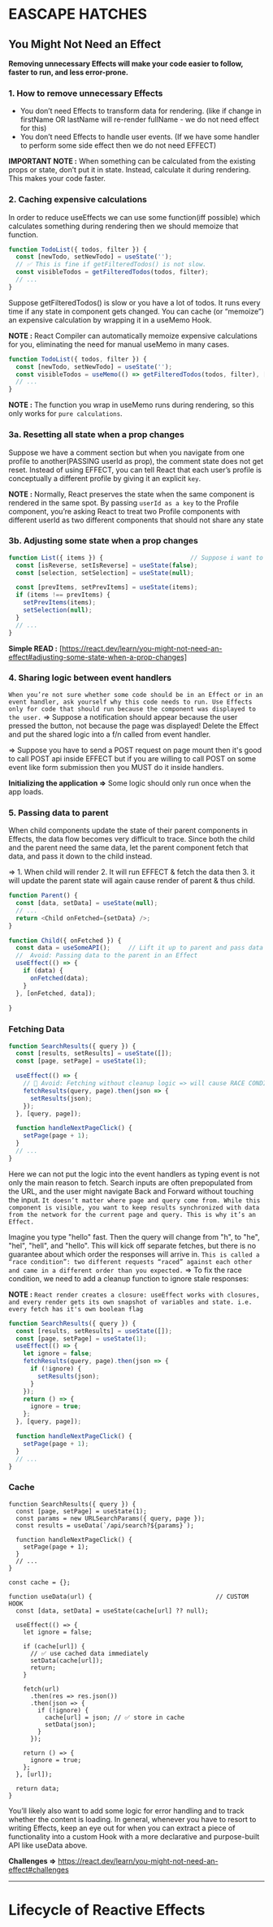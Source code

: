 # EASCAPE HATCHES

## You Might Not Need an Effect

**Removing unnecessary Effects will make your code easier to follow, faster to run, and less error-prone.**

### 1. How to remove unnecessary Effects

- You don’t need Effects to transform data for rendering. (like if change in firstName OR lastName will re-render fullName - we do not need effect for this)
- You don’t need Effects to handle user events. (If we have some handler to perform some side effect then we do not need EFFECT) 

**IMPORTANT NOTE :** When something can be calculated from the existing props or state, don’t put it in state. Instead, calculate it during rendering. This makes your code faster.

### 2. Caching expensive calculations 

In order to reduce useEffects we can use some function(iff possible) which calculates something during rendering then we should memoize that function.

```js
function TodoList({ todos, filter }) {
  const [newTodo, setNewTodo] = useState('');
  // ✅ This is fine if getFilteredTodos() is not slow.
  const visibleTodos = getFilteredTodos(todos, filter);
  // ...
}
```

Suppose getFilteredTodos() is slow or you have a lot of todos. It runs every time if any state in component gets changed. You can cache (or “memoize”) an expensive calculation by wrapping it in a useMemo Hook.

**NOTE :** React Compiler can automatically memoize expensive calculations for you, eliminating the need for manual useMemo in many cases.

```js
function TodoList({ todos, filter }) {
  const [newTodo, setNewTodo] = useState('');
  const visibleTodos = useMemo(() => getFilteredTodos(todos, filter), [todos, filter]); // Only runs when todos OR filter get changed
  // ...
}
```

**NOTE :** The function you wrap in useMemo runs during rendering, so this only works for `pure calculations`.

### 3a. Resetting all state when a prop changes 

Suppose we have a comment section but when you navigate from one profile to another(PASSING userId as prop), the comment state does not get reset. Instead of using EFFECT, you can tell React that each user’s profile is conceptually a different profile by giving it an explicit `key`. 

**NOTE :** Normally, React preserves the state when the same component is rendered in the same spot. By passing `userId as a key` to the Profile component, you’re asking React to treat two Profile components with different userId as two different components that should not share any state


### 3b. Adjusting some state when a prop changes 

```js
function List({ items }) {                        // Suppose i want to change only the selection state(to null) when item prop is changed.
  const [isReverse, setIsReverse] = useState(false);
  const [selection, setSelection] = useState(null);

  const [prevItems, setPrevItems] = useState(items);
  if (items !== prevItems) {
    setPrevItems(items);
    setSelection(null);
  }
  // ...
}
```

**Simple READ :** [https://react.dev/learn/you-might-not-need-an-effect#adjusting-some-state-when-a-prop-changes]

### 4. Sharing logic between event handlers

`When you’re not sure whether some code should be in an Effect or in an event handler, ask yourself why this code needs to run. Use Effects only for code that should run because the component was displayed to the user.` => Suppose a notification should appear because the user pressed the button, not because the page was displayed! Delete the Effect and put the shared logic into a f/n called from event handler.

=> Suppose you have to send a POST request on page mount then it's good to call POST api inside EFFECT but if you are willing to call POST on some event like form submission then you MUST do it inside handlers.

**Initializing the application  =>** Some logic should only run once when the app loads.

### 5. Passing data to parent

When child components update the state of their parent components in Effects, the data flow becomes very difficult to trace. Since both the child and the parent need the same data, let the parent component fetch that data, and pass it down to the child instead.

=> 1. When child will render 2. It will run EFFECT & fetch the data then 3. it will update the parent state will again cause render of parent & thus child.

```js
function Parent() {
  const [data, setData] = useState(null);
  // ...
  return <Child onFetched={setData} />;
}

function Child({ onFetched }) {
  const data = useSomeAPI();     // Lift it up to parent and pass data as prop to children instead of fetching data in child & updating parent using some callback 
  //  Avoid: Passing data to the parent in an Effect
  useEffect(() => {
    if (data) {
      onFetched(data);
    }
  }, [onFetched, data]);
  
}
```

### Fetching Data

```js
function SearchResults({ query }) {
  const [results, setResults] = useState([]);
  const [page, setPage] = useState(1);

  useEffect(() => {
    // 🔴 Avoid: Fetching without cleanup logic => will cause RACE CONDITION
    fetchResults(query, page).then(json => {
      setResults(json);
    });
  }, [query, page]);

  function handleNextPageClick() {
    setPage(page + 1);
  }
  // ...
}
```

Here we can not put the logic into the event handlers as typing event is not only the main reason to fetch. Search inputs are often prepopulated from the URL, and the user might navigate Back and Forward without touching the input. `It doesn’t matter where page and query come from. While this component is visible, you want to keep results synchronized with data from the network for the current page and query. This is why it’s an Effect.`


Imagine you type "hello" fast. Then the query will change from "h", to "he", "hel", "hell", and "hello". This will kick off separate fetches, but there is no guarantee about which order the responses will arrive in. `This is called a “race condition”: two different requests “raced” against each other and came in a different order than you expected.` => To fix the race condition, we need to add a cleanup function to ignore stale responses:

**NOTE :** `React render creates a closure: useEffect works with closures, and every render gets its own snapshot of variables and state. i.e. every fetch has it's own boolean flag`

```js
function SearchResults({ query }) {
  const [results, setResults] = useState([]);
  const [page, setPage] = useState(1);
  useEffect(() => {
    let ignore = false;
    fetchResults(query, page).then(json => {
      if (!ignore) {
        setResults(json);
      }
    });
    return () => {
      ignore = true;
    };
  }, [query, page]);

  function handleNextPageClick() {
    setPage(page + 1);
  }
  // ...
}
```

### Cache

```
function SearchResults({ query }) {
  const [page, setPage] = useState(1);
  const params = new URLSearchParams({ query, page });
  const results = useData(`/api/search?${params}`);

  function handleNextPageClick() {
    setPage(page + 1);
  }
  // ...
}

const cache = {};

function useData(url) {                                  // CUSTOM HOOK
  const [data, setData] = useState(cache[url] ?? null);

  useEffect(() => {
    let ignore = false;

    if (cache[url]) {
      // ✅ use cached data immediately
      setData(cache[url]);
      return;
    }

    fetch(url)
      .then(res => res.json())
      .then(json => {
        if (!ignore) {
          cache[url] = json; // ✅ store in cache
          setData(json);
        }
      });

    return () => {
      ignore = true;
    };
  }, [url]);

  return data;
}

```

You’ll likely also want to add some logic for error handling and to track whether the content is loading. In general, whenever you have to resort to writing Effects, keep an eye out for when you can extract a piece of functionality into a custom Hook with a more declarative and purpose-built API like useData above. 

**Challenges =>** https://react.dev/learn/you-might-not-need-an-effect#challenges

-----

# Lifecycle of Reactive Effects


